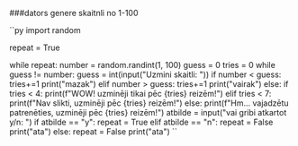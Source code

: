
###dators genere skaitnli no 1-100


``py
import random

repeat = True


while repeat:
    number = random.randint(1, 100)
    guess = 0
    tries = 0
    while guess != number:
        guess = int(input("Uzmini skaitli: "))
        if number < guess:
            tries+=1 
            print("mazak")
        elif number > guess:
            tries+=1
            print("vairak")
        else:
            if tries < 4:
                print(f"WOW! uzminēji tikai pēc {tries} reizēm!")
            elif tries < 7:
                print(f"Nav slikti, uzminēji pēc {tries} reizēm!")
            else:
                print(f"Hm... vajadzētu patrenēties, uzminēji pēc {tries} reizēm!")
    atbilde = input("vai gribi atkartot y/n: ")
    if atbilde == "y":
        repeat = True
    elif atbilde == "n":
        repeat = False
        print("ata")
    else:
        repeat = False
        print("ata")
``
